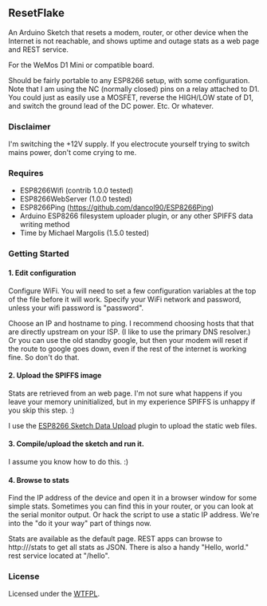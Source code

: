 ## ResetFlake

An Arduino Sketch that resets a modem, router, or other device when 
the Internet is not reachable, and shows uptime and outage
stats as a web page and REST service.

For the WeMos D1 Mini or compatible board. 

Should be fairly portable to any ESP8266 setup, with some configuration.
Note that I am using the NC (normally closed) pins on a relay attached
to D1. You could just as easily use a MOSFET, reverse the HIGH/LOW state 
of D1, and switch the ground lead of the DC power. Etc. Or whatever.

### Disclaimer

I'm switching the +12V supply. If you electrocute yourself trying to 
switch mains power, don't come crying to me.

### Requires

  * ESP8266Wifi (contrib 1.0.0 tested)
  * ESP8266WebServer (1.0.0 tested)
  * ESP8266Ping (https://github.com/dancol90/ESP8266Ping)
  * Arduino ESP8266 filesystem uploader plugin, or any other SPIFFS data writing method
  * Time by Michael Margolis (1.5.0 tested)
  
### Getting Started

#### 1. Edit configuration

Configure WiFi. You will need to set a few configuration variables at the top of the file before
it will work. Specify your WiFi network and password, unless
your wifi password is "password".

Choose an IP and hostname to ping. I recommend choosing hosts that that are directly
upstream on your ISP. (I like to use the primary DNS resolver.) Or you can use
the old standby google, but then your modem will reset if the route to google
goes down, even if the rest of the internet is working fine. So don't do that.

#### 2. Upload the SPIFFS image

Stats are retrieved from an web page. I'm not sure what happens if you leave your
memory uninitialized, but in my experience SPIFFS is unhappy if you skip this step. :)

I use the [ESP8266 Sketch Data Upload](https://github.com/esp8266/arduino-esp8266fs-plugin)
plugin to upload the static web files.

#### 3. Compile/upload the sketch and run it.

I assume you know how to do this. :)

#### 4. Browse to stats

Find the IP address of the device and open it in a browser window for some simple
stats. Sometimes you can find this in your router, or you can look at the serial
monitor output. Or hack the script to use a static IP address. We're into the
"do it your way" part of things now.

Stats are available as the default page. REST apps can browse to http://<device>/stats
to get all stats as JSON. There is also a handy "Hello, world." rest service
located at "/hello".

### License

Licensed under the [WTFPL](http://www.wtfpl.net).
